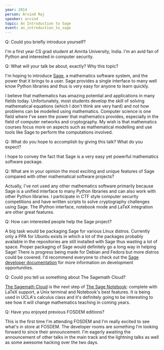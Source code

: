 ```yaml
---
year: 2014
person: Arvind Raj 
speaker: arvind 
topic: An Introduction to Sage
event: an_introduction_to_sage 
---
```


Q: Could you briefly introduce yourself?

I'm a first year CS grad student at Amrita University, India. I'm an avid fan of Python and interested in computer security.

Q: What will your talk be about, exactly? Why this topic?

I'm hoping to introduce [Sage](http://www.sagemath.org/), a mathematics software system, and the power that it brings to a user. Sage provides a single interface to many well know Python libraries and thus is very easy for anyone to learn quickly.

I believe that mathematics has amazing potential and applications in many fields today. Unfortunately, most students develop the skill of solving mathematical equations (which I don't think are very hard) and not how problems can be modelled using mathematics. Computer science is one field where I've seen the power that mathematics provides, especially in the field of computer networks and cryptography. My wish is that mathematics courses focus more on aspects such as mathematical modelling and use tools like Sage to perform the computations involved.

Q: What do you hope to accomplish by giving this talk? What do you expect?

I hope to convey the fact that Sage is a very easy yet powerful mathematics software package.

Q: What are in your opinion the most exciting and unique features of Sage compared with other mathematical software projects?

Actually, I've not used any other mathematics software primarily because Sage is a unified interface to many Python libraries and can also work with other Python libraries. I participate in CTF style computer security competitions and have written scripts to solve cryptography challenges using Sage. The IPython interface, notebook mode and LaTeX integration are other great features.

Q: How can interested people help the Sage project?

A big task would be packaging Sage for various Linux distros. Currently only a PPA for Ubuntu exists in which a lot of the packages probably available in the repositories are still installed with Sage thus wasting a lot of space. Proper packaging of Sage would definitely go a long way in helping Sage! There is progress being made for Debian and Fedora but more distros could be covered. I'd recommend everyone to check out the [Sage developer documentation](http://www.sagemath.org/development.html) for more information on development opportunities.

Q: Could you tell us something about The Sagemath Cloud?

[The Sagemath Cloud](https://cloud.sagemath.com/) is the next step of [The Sage Notebook](http://www.sagenb.org/): complete with LaTeX support, a Unix terminal and Notebook's best features. It is being used in UCLA's calculus class and it's definitely going to be interesting to see how it will change mathematics teaching in coming years.

Q: Have you enjoyed previous FOSDEM editions?

This is the first time I'm attending FOSDEM and I'm really excited to see what's in store at FOSDEM. The developer rooms are something I'm looking forward to since their announcement. I'm eagerly awaiting the announcement of other talks in the main track and the lightning talks as well as some awesome hacking over the two days.
